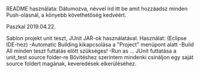 README használata:
Dátumozva, névvel írd itt be amit hozzáadsz minden Push-olásnál, a könyebb követhetőség kedvéért. 

Paszkal 2019.04.22.

  Sablon projekt unit teszt, JUnit JAR-ok használatával.
  Használat: (Eclipse IDE-hez)
    -Automatic Building kikapcsolása a "Project" menüpont alatt
    -Build All minden teszt futtatás elött szükséges!
    -Run as ... JUnit futtatása a unit_test source folder-re
    Bővítéshez szerintem mindenki csináljon egy saját source foldert magának, keveredések elkerüléséhez. 
